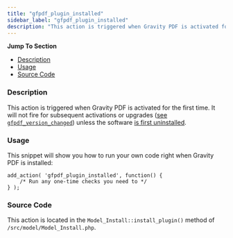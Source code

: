```yaml
---
title: "gfpdf_plugin_installed"
sidebar_label: "gfpdf_plugin_installed"
description: "This action is triggered when Gravity PDF is activated for the first time. It will not fire for subsequent activations or upgrades unless first uninstalled."
---
```


**Jump To Section**

* [Description](#description)
* [Usage](#usage)
* [Source Code](#source-code)

### Description 

This action is triggered when Gravity PDF is activated for the first time. It will not fire for subsequent activations or upgrades ([see `gfpdf_version_changed`](gfpdf_version_changed.md)) unless the software [is first uninstalled](user-global-settings.md#uninstall). 

### Usage 

This snippet will show you how to run your own code right when Gravity PDF is installed:

```.language-php
add_action( 'gfpdf_plugin_installed', function() {
	/* Run any one-time checks you need to */	
} );
```

### Source Code 

This action is located in the `Model_Install::install_plugin()` method of `/src/model/Model_Install.php`.